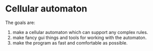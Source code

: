 # Cellular automaton

The goals are:
  1) make a cellular automaton which can support any complex rules.
  2) make fancy gui things and tools for working with the automaton.
  3) make the program as fast and comfortable as possible.
